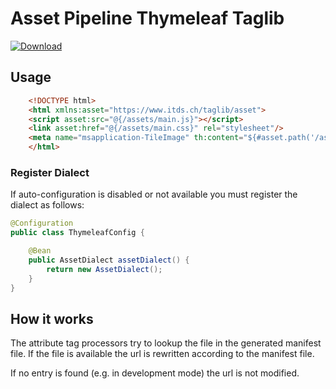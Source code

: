 # Asset Pipeline Thymeleaf Taglib

[ ![Download](https://api.bintray.com/packages/mkobel/plugins/asset-pipeline-thymeleaf-taglib/images/download.svg) ](https://bintray.com/mkobel/plugins/asset-pipeline-thymeleaf-taglib/_latestVersion)

## Usage

```html
    <!DOCTYPE html>
    <html xmlns:asset="https://www.itds.ch/taglib/asset">
    <script asset:src="@{/assets/main.js}"></script>
    <link asset:href="@{/assets/main.css}" rel="stylesheet"/>
    <meta name="msapplication-TileImage" th:content="${#asset.path('/assets/favicons/mstile-144x144.png')}"/>
    </html>
```

### Register Dialect

If auto-configuration is disabled or not available you must register the dialect as follows:

```java
@Configuration
public class ThymeleafConfig {

    @Bean
    public AssetDialect assetDialect() {
        return new AssetDialect();
    }
}
```


## How it works

The attribute tag processors try to lookup the file in the generated manifest file. If the file is available the url is rewritten according to the manifest file.

If no entry is found (e.g. in development mode) the url is not modified.
